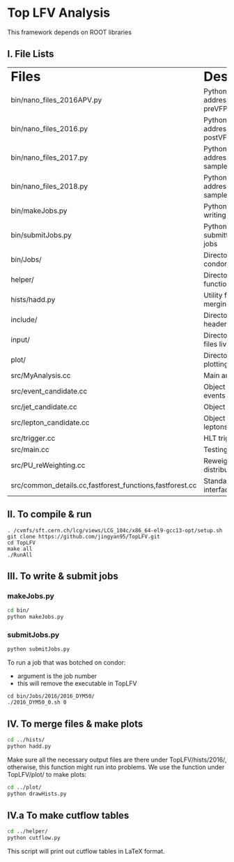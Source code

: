 # Top LFV Analysis

This framework depends on ROOT libraries 


## I. File Lists

<table border="0">
 <tr>
    <td><b style="font-size:30px">Files</b></td>
    <td><b style="font-size:30px">Description</b></td>
 </tr>
  <tr>
    <td>bin/nano_files_2016APV.py</td>
    <td>Python file to store addresses of 2016-preVFP samples</td>
 </tr>
 <tr>
    <td>bin/nano_files_2016.py</td>
    <td>Python file to store addresses of 2016-postVFP samples</td>
 </tr>
 <tr>
    <td>bin/nano_files_2017.py</td>
    <td>Python file to store addresses of 2017 samples</td>
 </tr>
 <tr>
    <td>bin/nano_files_2018.py</td>
    <td>Python file to store addresses of 2018 samples</td>
 </tr>
 <tr>
    <td>bin/makeJobs.py</td>
    <td>Python function for writing condor jobs</td>
 </tr>
 <tr>
    <td>bin/submitJobs.py</td>
    <td>Python function for submitting condor jobs</td>
 </tr>
 <tr>
    <td>bin/Jobs/</td>
    <td>Directory where condor job files live</td>
 </tr>
 <tr>
    <td>helper/</td>
    <td>Directory where utility functions live</td>
 </tr>
 <tr>
    <td>hists/hadd.py</td>
    <td>Utility function for merging root files</td>
 </tr>
 <tr>
    <td>include/</td>
    <td>Directory where header files live</td>
 </tr>
 <tr>
    <td>input/</td>
    <td>Directory where input files live</td>
 </tr>
 <tr>
    <td>plot/</td>
    <td>Directory where plotting functions live</td>
 </tr>
 <tr>
    <td>src/MyAnalysis.cc</td>
    <td>Main analysis file</td>
 </tr>
  <tr>
    <td>src/event_candidate.cc</td>
    <td>Object class for events</td>
 </tr>
 <tr>
    <td>src/jet_candidate.cc</td>
    <td>Object class for jets</td>
 </tr>
 <tr>
    <td>src/lepton_candidate.cc</td>
    <td>Object class for leptons</td>
 </tr>
 <tr>
    <td>src/trigger.cc</td>
    <td>HLT trigger logic</td>
 </tr>
 <tr>
    <td>src/main.cc</td>
    <td>Testing file</td>
 </tr>
 <tr>
    <td>src/PU_reWeighting.cc</td>
    <td>Reweight MC pile up distribution</td>
 </tr>
 <tr>
    <td>src/common_details.cc,fastforest_functions,fastforest.cc</td>
    <td>Standalone C++ interface of XGBoost</td>
 </tr>
</table>


## II. To compile & run 

```
. /cvmfs/sft.cern.ch/lcg/views/LCG_104c/x86_64-el9-gcc13-opt/setup.sh
git clone https://github.com/jingyan95/TopLFV.git 
cd TopLFV
make all
./RunAll
```


## III. To write & submit jobs 

### makeJobs.py

```sh
cd bin/
python makeJobs.py
```

### submitJobs.py

```sh
python submitJobs.py
```

To run a job that was botched on condor:
- argument is the job number
- this will remove the executable in TopLFV
```
cd bin/Jobs/2016/2016_DYM50/
./2016_DYM50_0.sh 0
```


## IV. To merge files & make plots

```sh
cd ../hists/
python hadd.py
```
Make sure all the necessary output files are there under TopLFV/hists/2016/, otherwise, this function might run into problems. 
We use the function under TopLFV/plot/ to make plots:

```sh
cd ../plot/
python drawHists.py 
```


## IV.a To make cutflow tables

```sh
cd ../helper/
python cutflow.py
```
This script will print out cutflow tables in LaTeX format.
